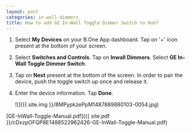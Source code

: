```yaml
---
layout: post
categories: in-wall-dimmers
title: How to add GE In-Wall Toggle Dimmer Switch to Hub?
---
```


1. Select **My Devices** on your B.One App dashboard. Tap on &#39;+&#39; icon present at the bottom of your screen.

2. Select **Switches and Controls**. Tap on **Inwall Dimmers**. Select **GE In-Wall Toggle Dimmer Switch**.

3. Tap on **Next** present at the bottom of the screen. In order to pair the device, push the toggle switch up once and release it.

4. Enter the device information. Tap **Done**.
    
    ![]({{ site.img }}/8MPypkzePpM1487889880103-0054.jpg)

[GE-InWall-Toggle-Manual.pdf]({{ site.pdf }}/cDxzpOFQP8E1488522962426-GE-InWall-Toggle-Manual.pdf)